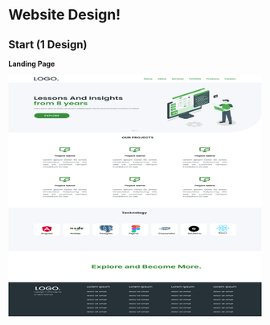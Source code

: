
# Website Design! 

## Start (1 Design) 

**Landing Page** 

<img height="480px" width="600px" src="website_practice_design_1.png">


